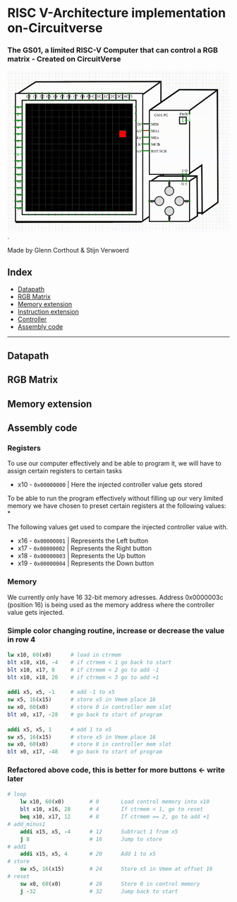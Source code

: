 # RISC V-Architecture implementation on-Circuitverse
### The GS01, a limited RISC-V Computer that can control a RGB matrix - Created on CircuitVerse

![alt text](GS01.gif).

Made by Glenn Corthout & Stijn Verwoerd 

## Index

* [Datapath](#heading-1 "Goto Datapath")
* [RGB Matrix](#heading-1 "Goto RGB Matrix")
* [Memory extension](#heading-1 "Goto Memory extension")
* [Instruction extension](#heading-1 "Instruction extension")
* [Controller](#heading-1 "Controller")
* [Assembly code](#heading-1 "Assembly code")
---

## Datapath

## RGB Matrix

## Memory extension

## Assembly code

### Registers
To use our computer effectively and be able to program it, we will have to assign certain registers to certain tasks

* x10 - ```0x00000000``` | Here the injected controller value gets stored


To be able  to run the program effectively without filling up our very limited memory we have chosen to preset certain registers at the following values: *

The following values get used to compare the injected controller value with.
* x16 - ```0x00000001``` | Represents the Left button
* x17 - ```0x00000002``` | Represents the Right button
* x18 - ```0x00000003``` | Represents the Up button
* x19 - ```0x00000004``` | Represents the Down button

### Memory

We currently only have 16 32-bit memory adresses. 
Address 0x0000003c (position 16) is being used as the memory address where the controller value gets injected.


### Simple color changing routine, increase or decrease the value in row 4
```mips
lw x10, 60(x0)      # load in ctrmem
blt x10, x16, -4    # if ctrmem < 1 go back to start
blt x10, x17, 8     # if ctrmem < 2 go to add -1
blt x10, x18, 20    # if ctrmem < 3 go to add +1

addi x5, x5, -1     # add -1 to x5
sw x5, 16(x15)      # store x5 in Vmem place 16
sw x0, 60(x0)       # store 0 in controller mem slot
blt x0, x17, -28    # go back to start of program

addi x5, x5, 1      # add 1 to x5
sw x5, 16(x15)      # store x5 in Vmem place 16
sw x0, 60(x0)       # store 0 in controller mem slot
blt x0, x17, -48    # go back to start of program
```

### Refactored above code, this is better for more buttons <- write later

```MIPS
# loop
    lw x10, 60(x0)        # 0       Load control memory into x10
    blt x10, x16, 28      # 4       If ctrmem < 1, go to reset
    beq x10, x17, 12      # 8       If ctrmem == 2, go to add +1
# add_minus1
    addi x15, x5, -4      # 12      Subtract 1 from x5
    j 8                   # 16      Jump to store
# add1        
    addi x15, x5, 4       # 20      Add 1 to x5
# store
    sw x5, 16(x15)        # 24      Store x5 in Vmem at offset 16
# reset
    sw x0, 60(x0)         # 28      Store 0 in control memory
    j -32                 # 32      Jump back to start

```
